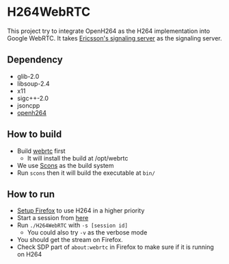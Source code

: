 # H264WebRTC
This project try to integrate OpenH264 as the H264 implementation into Google WebRTC. It takes [Ericsson's signaling server](http://demo.openwebrtc.io:38080/) as the signaling server.

## Dependency
* glib-2.0
* libsoup-2.4
* x11
* sigc++-2.0
* jsoncpp
* [openh264](https://github.com/cisco/openh264)

## How to build
* Build [webrtc](https://github.com/david7482/webrtcbuilds-builder) first
  * It will install the build at /opt/webrtc
* We use [Scons](http://www.scons.org/) as the build system
* Run `scons` then it will build the executable at `bin/`
 
## How to run
* [Setup Firefox](https://github.com/EricssonResearch/openwebrtc/issues/425#issuecomment-119020464) to use H264 in a higher priority
* Start a session from [here](http://demo.openwebrtc.io:38080/)
* Run `./H264WebRTC` with `-s [session id]`
  * You could also try `-v` as the verbose mode
* You should get the stream on Firefox.
* Check SDP part of `about:webrtc` in Firefox to make sure if it is running on H264 
